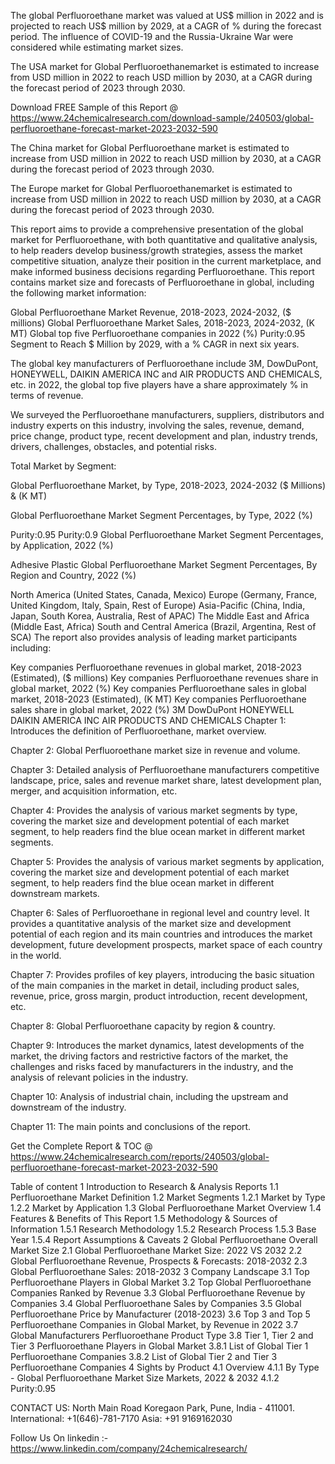 The global Perfluoroethane market was valued at US$ million in 2022 and is projected to reach US$ million by 2029, at a CAGR of % during the forecast period. The influence of COVID-19 and the Russia-Ukraine War were considered while estimating market sizes.

The USA market for Global Perfluoroethanemarket is estimated to increase from USD million in 2022 to reach USD million by 2030, at a CAGR during the forecast period of 2023 through 2030.

Download FREE Sample of this Report @ https://www.24chemicalresearch.com/download-sample/240503/global-perfluoroethane-forecast-market-2023-2032-590

The China market for Global Perfluoroethane market is estimated to increase from USD million in 2022 to reach USD million by 2030, at a CAGR during the forecast period of 2023 through 2030.

The Europe market for Global Perfluoroethanemarket is estimated to increase from USD million in 2022 to reach USD million by 2030, at a CAGR during the forecast period of 2023 through 2030.

This report aims to provide a comprehensive presentation of the global market for Perfluoroethane, with both quantitative and qualitative analysis, to help readers develop business/growth strategies, assess the market competitive situation, analyze their position in the current marketplace, and make informed business decisions regarding Perfluoroethane. This report contains market size and forecasts of Perfluoroethane in global, including the following market information:

Global Perfluoroethane Market Revenue, 2018-2023, 2024-2032, ($ millions)
Global Perfluoroethane Market Sales, 2018-2023, 2024-2032, (K MT)
Global top five Perfluoroethane companies in 2022 (%)
Purity:0.95 Segment to Reach $ Million by 2029, with a % CAGR in next six years.

The global key manufacturers of Perfluoroethane include 3M, DowDuPont, HONEYWELL, DAIKIN AMERICA INC and AIR PRODUCTS AND CHEMICALS, etc. in 2022, the global top five players have a share approximately % in terms of revenue.

We surveyed the Perfluoroethane manufacturers, suppliers, distributors and industry experts on this industry, involving the sales, revenue, demand, price change, product type, recent development and plan, industry trends, drivers, challenges, obstacles, and potential risks.

Total Market by Segment:

Global Perfluoroethane Market, by Type, 2018-2023, 2024-2032 ($ Millions) & (K MT)

Global Perfluoroethane Market Segment Percentages, by Type, 2022 (%)

Purity:0.95
Purity:0.9
Global Perfluoroethane Market Segment Percentages, by Application, 2022 (%)

Adhesive
Plastic
Global Perfluoroethane Market Segment Percentages, By Region and Country, 2022 (%)

North America (United States, Canada, Mexico)
Europe (Germany, France, United Kingdom, Italy, Spain, Rest of Europe)
Asia-Pacific (China, India, Japan, South Korea, Australia, Rest of APAC)
The Middle East and Africa (Middle East, Africa)
South and Central America (Brazil, Argentina, Rest of SCA)
The report also provides analysis of leading market participants including:

Key companies Perfluoroethane revenues in global market, 2018-2023 (Estimated), ($ millions)
Key companies Perfluoroethane revenues share in global market, 2022 (%)
Key companies Perfluoroethane sales in global market, 2018-2023 (Estimated), (K MT)
Key companies Perfluoroethane sales share in global market, 2022 (%)
3M
DowDuPont
HONEYWELL
DAIKIN AMERICA INC
AIR PRODUCTS AND CHEMICALS
Chapter 1: Introduces the definition of Perfluoroethane, market overview.

Chapter 2: Global Perfluoroethane market size in revenue and volume.

Chapter 3: Detailed analysis of Perfluoroethane manufacturers competitive landscape, price, sales and revenue market share, latest development plan, merger, and acquisition information, etc.

Chapter 4: Provides the analysis of various market segments by type, covering the market size and development potential of each market segment, to help readers find the blue ocean market in different market segments.

Chapter 5: Provides the analysis of various market segments by application, covering the market size and development potential of each market segment, to help readers find the blue ocean market in different downstream markets.

Chapter 6: Sales of Perfluoroethane in regional level and country level. It provides a quantitative analysis of the market size and development potential of each region and its main countries and introduces the market development, future development prospects, market space of each country in the world.

Chapter 7: Provides profiles of key players, introducing the basic situation of the main companies in the market in detail, including product sales, revenue, price, gross margin, product introduction, recent development, etc.

Chapter 8: Global Perfluoroethane capacity by region & country.

Chapter 9: Introduces the market dynamics, latest developments of the market, the driving factors and restrictive factors of the market, the challenges and risks faced by manufacturers in the industry, and the analysis of relevant policies in the industry.

Chapter 10: Analysis of industrial chain, including the upstream and downstream of the industry.

Chapter 11: The main points and conclusions of the report.

Get the Complete Report & TOC @ https://www.24chemicalresearch.com/reports/240503/global-perfluoroethane-forecast-market-2023-2032-590

Table of content
1 Introduction to Research & Analysis Reports
1.1 Perfluoroethane Market Definition
1.2 Market Segments
1.2.1 Market by Type
1.2.2 Market by Application
1.3 Global Perfluoroethane Market Overview
1.4 Features & Benefits of This Report
1.5 Methodology & Sources of Information
1.5.1 Research Methodology
1.5.2 Research Process
1.5.3 Base Year
1.5.4 Report Assumptions & Caveats
2 Global Perfluoroethane Overall Market Size
2.1 Global Perfluoroethane Market Size: 2022 VS 2032
2.2 Global Perfluoroethane Revenue, Prospects & Forecasts: 2018-2032
2.3 Global Perfluoroethane Sales: 2018-2032
3 Company Landscape
3.1 Top Perfluoroethane Players in Global Market
3.2 Top Global Perfluoroethane Companies Ranked by Revenue
3.3 Global Perfluoroethane Revenue by Companies
3.4 Global Perfluoroethane Sales by Companies
3.5 Global Perfluoroethane Price by Manufacturer (2018-2023)
3.6 Top 3 and Top 5 Perfluoroethane Companies in Global Market, by Revenue in 2022
3.7 Global Manufacturers Perfluoroethane Product Type
3.8 Tier 1, Tier 2 and Tier 3 Perfluoroethane Players in Global Market
3.8.1 List of Global Tier 1 Perfluoroethane Companies
3.8.2 List of Global Tier 2 and Tier 3 Perfluoroethane Companies
4 Sights by Product
4.1 Overview
4.1.1 By Type - Global Perfluoroethane Market Size Markets, 2022 & 2032
4.1.2 Purity:0.95

CONTACT US:
North Main Road Koregaon Park, Pune, India - 411001.
International: +1(646)-781-7170
Asia: +91 9169162030

Follow Us On linkedin :- https://www.linkedin.com/company/24chemicalresearch/
